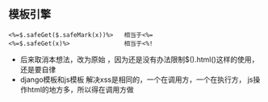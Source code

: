 ## 模板引擎
```
<%=$.safeGet($.safeMark(x))%>   相当于<%=
<%=$.safeGet(x)%>               相当于<%!
```
* 后来取消本想法，改为原始 ，因为还是没有办法限制$().html()这样的使用，还是要自律
* django模板和js模板 解决xss是相同的，一个在调用方，一个在执行方，  js操作html的地方多，所以得在调用方做
